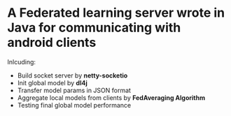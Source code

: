# A Federated learning server wrote in Java for communicating with android clients
Inlcuding:
- Build socket server by **netty-socketio**
- Init global model by **dl4j**
- Transfer model params in JSON format
- Aggregate local models from clients by **FedAveraging Algorithm**
- Testing final global model performance
